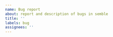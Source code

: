 ```yaml
---
name: Bug report
about: report and description of bugs in semble
title: ''
labels: bug
assignees: ''
---
```

